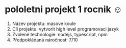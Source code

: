 # pololetni projekt 1 rocnik ☺️

1. Název projektu: masove koule
2. Cíl projektu: vytvorit high level programovaci jazyk
3. Zvolené technologie: nodejs, typescript, npm
4. Předpokládaná náročnost: 7/10
